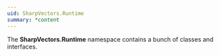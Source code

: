 ```yaml
---
uid: SharpVectors.Runtime
summary: *content
---
```

The **SharpVectors.Runtime** namespace contains a bunch of classes and interfaces.
